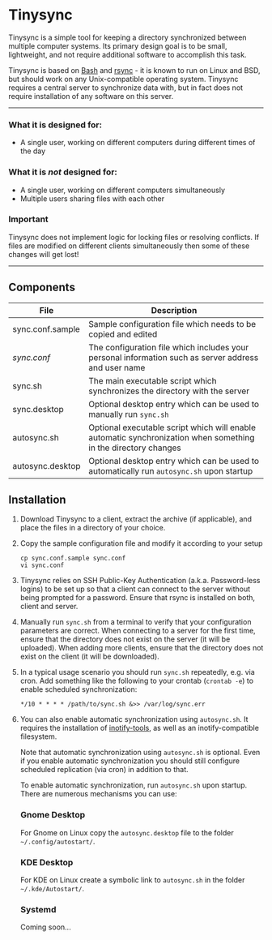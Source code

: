 # Tinysync

Tinysync is a simple tool for keeping a directory synchronized between multiple computer systems.
Its primary design goal is to be small, lightweight, and not require additional software to accomplish this task.

Tinysync is based on [Bash](https://www.gnu.org/software/bash/) and [rsync](https://rsync.samba.org/) - it is known to run on Linux and BSD, but should work on any Unix-compatible operating system.
Tinysync requires a central server to synchronize data with, but in fact does not require installation of any software on this server.

---

### What it is designed for:
- A single user, working on different computers during different times of the day

### What it is *not* designed for:
- A single user, working on different computers simultaneously
- Multiple users sharing files with each other

### Important
Tinysync does not implement logic for locking files or resolving conflicts. If files are modified on different clients simultaneously then some of these changes will get lost!

---

## Components

File | Description
--- | ---
sync.conf.sample | Sample configuration file which needs to be copied and edited
*sync.conf* | The configuration file which includes your personal information such as server address and user name
sync.sh | The main executable script which synchronizes the directory with the server
sync.desktop | Optional desktop entry which can be used to manually run `sync.sh`
autosync.sh | Optional executable script which will enable automatic synchronization when something in the directory changes
autosync.desktop | Optional desktop entry which can be used to automatically run `autosync.sh` upon startup


## Installation

1. Download Tinysync to a client, extract the archive (if applicable), and place the files in a directory of your choice.

2. Copy the sample configuration file and modify it according to your setup

   ```
   cp sync.conf.sample sync.conf
   vi sync.conf
   ```

3. Tinysync relies on SSH Public-Key Authentication (a.k.a. Password-less logins) to be set up so that a client can connect to the server without being prompted for a password.
   Ensure that rsync is installed on both, client and server.

4. Manually run `sync.sh` from a terminal to verify that your configuration parameters are correct. When connecting to a server for the first time, ensure that the directory does not exist on the server (it will be uploaded). When adding more clients, ensure that the directory does not exist on the client (it will be downloaded).

5. In a typical usage scenario you should run `sync.sh` repeatedly, e.g. via cron. Add something like the following to your crontab (`crontab -e`) to enable scheduled synchronization:

   ```
   */10 * * * * /path/to/sync.sh &>> /var/log/sync.err
   ```

6. You can also enable automatic synchronization using `autosync.sh`.
   It requires the installation of [inotify-tools](http://wiki.github.com/rvoicilas/inotify-tools/), as well as an inotify-compatible filesystem.

   Note that automatic synchronization using `autosync.sh` is optional. Even if you enable automatic synchronization you should still configure scheduled replication (via cron) in addition to that.

   To enable automatic synchronization, run `autosync.sh` upon startup. There are numerous mechanisms you can use:

   ### Gnome Desktop

   For Gnome on Linux copy the `autosync.desktop` file to the folder `~/.config/autostart/`.

   ### KDE Desktop

   For KDE on Linux create a symbolic link to `autosync.sh` in the folder `~/.kde/Autostart/`.

   ### Systemd

   Coming soon...
